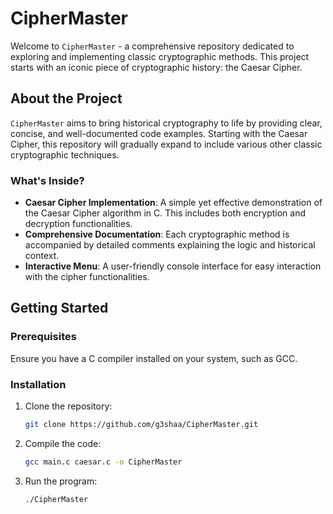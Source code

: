 # CipherMaster

Welcome to `CipherMaster` - a comprehensive repository dedicated to exploring and implementing classic cryptographic methods. This project starts with an iconic piece of cryptographic history: the Caesar Cipher.

## About the Project

`CipherMaster` aims to bring historical cryptography to life by providing clear, concise, and well-documented code examples. Starting with the Caesar Cipher, this repository will gradually expand to include various other classic cryptographic techniques.

### What's Inside?

- **Caesar Cipher Implementation**: A simple yet effective demonstration of the Caesar Cipher algorithm in C. This includes both encryption and decryption functionalities.
- **Comprehensive Documentation**: Each cryptographic method is accompanied by detailed comments explaining the logic and historical context.
- **Interactive Menu**: A user-friendly console interface for easy interaction with the cipher functionalities.

## Getting Started

### Prerequisites

Ensure you have a C compiler installed on your system, such as GCC.

### Installation

1. Clone the repository:
   ```bash
   git clone https://github.com/g3shaa/CipherMaster.git

2. Compile the code:
   ```bash
   gcc main.c caesar.c -o CipherMaster
3. Run the program:
   ```bash
   ./CipherMaster

